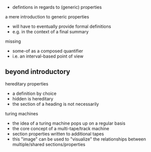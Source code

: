 
- defintions in regards to (generic) properties

a mere introduction to generic properties
- will have to eventually provide formal definitions
- e.g. in the context of a final summary

missing
- some-of as a composed quantifier
- i.e. an interval-based point of view

## beyond introductory

hereditary properties
- a definition by choice
- hidden is hereditary
- the section of a heading is not necessarily

turing machines
- the idea of a turing machine pops up on a regular basis
- the core concept of a multi-tape/track machine
- section properties written to additional tapes
- this "image" can be used to "visualize" the relationships
  between multiple/shared sections/properties
